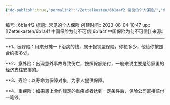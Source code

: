 ```yaml
---
{"dg-publish":true,"permalink":"/Zettelkasten/6b1a4f2 常见的个人保险/","dgPassFrontmatter":true}
---
```


编号:: 6b1a4f2
标题:: 常见的个人保险
创建时间:: 2023-08-04 10:47
up:: [[Zettelkasten/6b1a4f 中国保险为何不可信\|6b1a4f 中国保险为何不可信]]
来源:: 

---
**1、医疗险：用来分摊一下治病的钱，属于报销型保险，你花多少，他给你按照合约报多少。

**2、意外险：出现意外事故导致伤亡，按照保额赔付，一般来说主要是给家里的经济支柱安排的。

**3、寿险：以寿命为保障对象，为家人提供保障。

**4、重疾险：如果患上合约规定的重疾或者达到一定条件后，保险公司直接赔付一笔钱。

